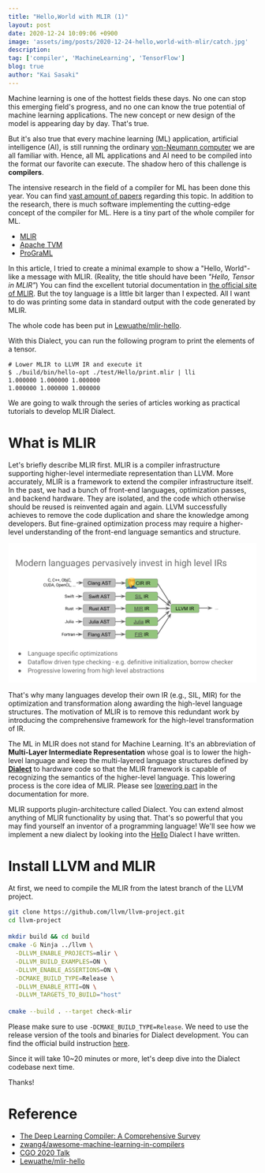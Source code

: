```yaml
---
title: "Hello,World with MLIR (1)"
layout: post
date: 2020-12-24 10:09:06 +0900
image: 'assets/img/posts/2020-12-24-hello,world-with-mlir/catch.jpg'
description:
tag: ['compiler', 'MachineLearning', 'TensorFlow']
blog: true
author: "Kai Sasaki"
---
```


Machine learning is one of the hottest fields these days. No one can stop this emerging field's progress, and no one can know the true potential of machine learning applications. The new concept or new design of the model is appearing day by day. That's true.

But it's also true that every machine learning (ML) application, artificial intelligence (AI), is still running the ordinary [von-Neumann computer](https://en.wikipedia.org/wiki/Von_Neumann_architecture) we are all familiar with. Hence, all ML applications and AI need to be compiled into the format our favorite can execute. The shadow hero of this challenge is **compilers**.

The intensive research in the field of a compiler for ML has been done this year. You can find [vast amount of papers](https://github.com/zwang4/awesome-machine-learning-in-compilers) regarding this topic. In addition to the research, there is much software implementing the cutting-edge concept of the compiler for ML. Here is a tiny part of the whole compiler for ML.

- [MLIR](https://mlir.llvm.org/)
- [Apache TVM](https://tvm.apache.org/)
- [ProGraML](https://github.com/ChrisCummins/ProGraML)

In this article, I tried to create a minimal example to show a "Hello, World"-like a message with MLIR. (Reality, the title should have been *"Hello, Tensor in MLIR"*) You can find the excellent tutorial documentation in [the official site of MLIR](https://mlir.llvm.org/docs/Tutorials/Toy/). But the toy language is a little bit larger than I expected. All I want to do was printing some data in standard output with the code generated by MLIR.

The whole code has been put in [Lewuathe/mlir-hello](https://github.com/Lewuathe/mlir-hello).

With this Dialect, you can run the following program to print the elements of a tensor.

```
# Lower MLIR to LLVM IR and execute it
$ ./build/bin/hello-opt ./test/Hello/print.mlir | lli
1.000000 1.000000 1.000000
1.000000 1.000000 1.000000
```

We are going to walk through the series of articles working as practical tutorials to develop MLIR Dialect.

# What is MLIR

Let's briefly describe MLIR first. MLIR is a compiler infrastructure supporting higher-level intermediate representation than LLVM. More accurately, MLIR is a framework to extend the compiler infrastructure itself. In the past, we had a bunch of front-end languages, optimization passes, and backend hardware. They are isolated, and the code which otherwise should be reused is reinvented again and again. LLVM successfully achieves to remove the code duplication and share the knowledge among developers. But fine-grained optimization process may require a higher-level understanding of the front-end language semantics and structure.

![Modern Languages](assets/img/posts/2020-12-24-hello,world-with-mlir/modern_languages.png)

That's why many languages develop their own IR (e.g., SIL, MIR) for the optimization and transformation along awarding the high-level language structures. The motivation of MLIR is to remove this redundant work by introducing the comprehensive framework for the high-level transformation of IR.

The ML in MLIR does not stand for Machine Learning. It's an abbreviation of **Multi-Layer Intermediate Representation** whose goal is to lower the high-level language and keep the multi-layered language structures defined by **[Dialect](https://mlir.llvm.org/docs/Dialects/)** to hardware code so that the MLIR framework is capable of recognizing the semantics of the higher-level language. This lowering process is the core idea of MLIR. Please see [lowering part](https://mlir.llvm.org/getting_started/Glossary/#lowering) in the documentation for more.

MLIR supports plugin-architecture called Dialect. You can extend almost anything of MLIR functionality by using that. That's so powerful that you may find yourself an inventor of a programming language! We'll see how we implement a new dialect by looking into the [Hello](https://github.com/Lewuathe/mlir-hello) Dialect I have written.

# Install LLVM and MLIR

At first, we need to compile the MLIR from the latest branch of the LLVM project.

```bash
git clone https://github.com/llvm/llvm-project.git
cd llvm-project

mkdir build && cd build
cmake -G Ninja ../llvm \
  -DLLVM_ENABLE_PROJECTS=mlir \
  -DLLVM_BUILD_EXAMPLES=ON \
  -DLLVM_ENABLE_ASSERTIONS=ON \
  -DCMAKE_BUILD_TYPE=Release \
  -DLLVM_ENABLE_RTTI=ON \
  -DLLVM_TARGETS_TO_BUILD="host"
  
cmake --build . --target check-mlir
```

Please make sure to use `-DCMAKE_BUILD_TYPE=Release`. We need to use the release version of the tools and binaries for Dialect development. You can find the official build instruction [here](https://mlir.llvm.org/getting_started/).

Since it will take 10~20 minutes or more, let's deep dive into the Dialect codebase next time.

Thanks!

# Reference

- [The Deep Learning Compiler: A Comprehensive Survey](https://arxiv.org/abs/2002.03794)
- [zwang4/awesome-machine-learning-in-compilers](https://github.com/zwang4/awesome-machine-learning-in-compilers)
- [CGO 2020 Talk](https://docs.google.com/presentation/d/11-VjSNNNJoRhPlLxFgvtb909it1WNdxTnQFipryfAPU/edit#slide=id.g7d334b12e5_0_258)
- [Lewuathe/mlir-hello](https://github.com/Lewuathe/mlir-hello)